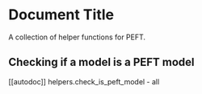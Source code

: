 <!--⚠️ Note that this file is in Markdown but contain specific syntax for our doc-builder (similar to MDX) that may not be
rendered properly in your Markdown viewer.
-->

# Document Title

A collection of helper functions for PEFT.

## Checking if a model is a PEFT model

[[autodoc]] helpers.check_is_peft_model
    - all

